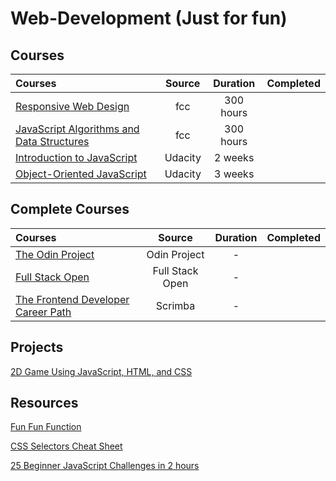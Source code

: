 # Web-Development (Just for fun)

## Courses 
Courses | Source | Duration | Completed
:-- | :--: | :--: | :--: 
[Responsive Web Design](https://www.freecodecamp.org/learn/2022/responsive-web-design/) | fcc | 300 hours | |
[JavaScript Algorithms and Data Structures](https://www.freecodecamp.org/learn/javascript-algorithms-and-data-structures/) | fcc | 300 hours | |
[Introduction to JavaScript](https://www.udacity.com/course/intro-to-javascript--ud803) | Udacity | 2 weeks | |
[Object-Oriented JavaScript](https://www.udacity.com/course/object-oriented-javascript--ud711) | Udacity | 3 weeks | |

## Complete Courses 
Courses | Source | Duration | Completed
:-- | :--: | :--: | :--: 
[The Odin Project](https://www.theodinproject.com/) | Odin Project | - | |
[Full Stack Open](https://fullstackopen.com/en/) | Full Stack Open | - | |
[The Frontend Developer Career Path](https://scrimba.com/learn/frontend) | Scrimba | - | |


## Projects 

[2D Game Using JavaScript, HTML, and CSS](https://www.freecodecamp.org/news/how-to-code-a-2d-game-using-javascript-html-and-css/)


## Resources 
[Fun Fun Function](https://www.youtube.com/c/funfunfunction/playlists)

[CSS Selectors Cheat Sheet](https://www.freecodecamp.org/news/css-selectors-cheat-sheet-for-beginners/)

[25 Beginner JavaScript Challenges in 2 hours](https://www.youtube.com/watch?v=sqRk0Ly66Ps)
